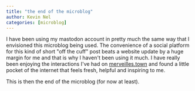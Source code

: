 ```yaml
---
title: "the end of the microblog"
author: Kevin Nel
categories: [microblog]
---
```


I have been using my mastodon account in pretty much the same way that I envisioned this microblog being used.
The convenience of a social platform for this kind of short "off the cuff" post beats a website update by a huge margin for me and that is why I haven't been using it much.
I have really been enjoying the interactions I've had on [merveilles.town](https://merveilles.town) and found a little pocket of the internet that feels fresh, helpful and inspiring to me.

This is then the end of the microblog (for now at least).
